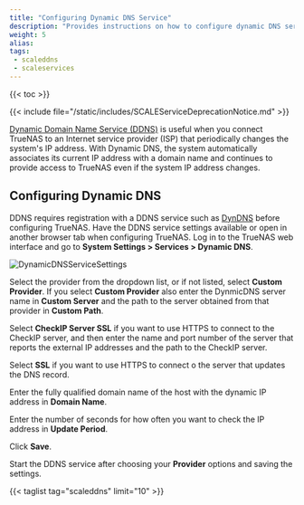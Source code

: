 ```yaml
---
title: "Configuring Dynamic DNS Service"
description: "Provides instructions on how to configure dynamic DNS service in TrueNAS SCALE."
weight: 5
alias: 
tags:
 - scaleddns
 - scaleservices
---
```



{{< toc >}}

{{< include file="/static/includes/SCALEServiceDeprecationNotice.md" >}}

[Dynamic Domain Name Service (DDNS)](https://tools.ietf.org/html/rfc2136) is useful when you connect TrueNAS to an Internet service provider (ISP) that periodically changes the system's IP address.
With Dynamic DNS, the system automatically associates its current IP address with a domain name and continues to provide access to TrueNAS even if the system IP address changes.

## Configuring Dynamic DNS

DDNS requires registration with a DDNS service such as [DynDNS](https://dyn.com/dns/) before configuring TrueNAS.
Have the DDNS service settings available or open in another browser tab when configuring TrueNAS.
Log in to the TrueNAS web interface and go to **System Settings > Services > Dynamic DNS**.

![DynamicDNSServiceSettings](/images/SCALE/22.02/DynamicDNSServiceSettings.png "Dynamic DNS Service Options")

Select the provider from the dropdown list, or if not listed, select **Custom Provider**. 
If you select **Custom Provider** also enter the DynmicDNS server name in **Custom Server** and the path to the server obtained from that provider in **Custom Path**.

Select **CheckIP Server SSL** if you want to use HTTPS to connect to the CheckIP server, and then enter the name and port number of the server that reports the external IP addresses and the path to the CheckIP server.

Select **SSL** if you want to use HTTPS to connect o the server that updates the DNS record.

Enter the fully qualified domain name of the host with the dynamic IP address in **Domain Name**.

Enter the number of seconds for how often you want to check the IP address in **Update Period**.

Click **Save**.

Start the DDNS service after choosing your **Provider** options and saving the settings.


{{< taglist tag="scaleddns" limit="10" >}}